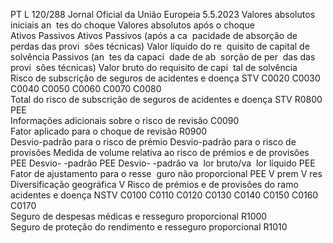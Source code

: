 PT  L 120/288 Jornal Oficial da União Europeia 5.5.2023
 Valores absolutos iniciais an ­
tes do choque  Valores absolutos após o choque  
Ativos  Passivos  Ativos  Passivos (após a ca ­
pacidade de absorção 
de perdas das provi ­
sões técnicas)  Valor líquido do re ­
quisito de capital de 
solvência  Passivos (an ­
tes da capaci ­
dade de ab ­
sorção de per ­
das das provi ­
sões técnicas)  Valor bruto do 
requisito de capi ­
tal de solvência  
Risco de subscrição de seguros de acidentes e doença STV  C0020  C0030  C0040  C0050  C0060  C0070  C0080  
Total do risco de subscrição de seguros 
de acidentes e doença STV  R0800  
PEE  
Informações adicionais sobre o risco de 
revisão  C0090  
Fator aplicado para o choque de revisão  R0900  
Desvio-padrão para o risco de prémio  Desvio-padrão 
para o risco de 
provisões  Medida de volume relativa ao risco de prémios e de provisões  
PEE Desvio- 
-padrão  PEE Desvio- 
-padrão va ­
lor bruto/va ­
lor líquido  PEE Fator de 
ajustamento 
para o resse ­
guro não 
proporcional  PEE  V  prem  V  res  Diversificação 
geográfica  V 
Risco de prémios e de provisões do 
ramo acidentes e doença NSTV  C0100  C0110  C0120  C0130  C0140  C0150  C0160  C0170  
Seguro de despesas médicas e resseguro 
proporcional  R1000  
Seguro de proteção do rendimento e 
resseguro proporcional  R1010